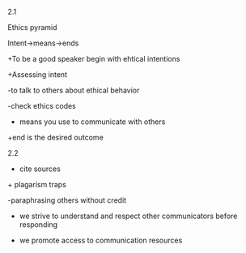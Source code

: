 2.1 

Ethics pyramid  

Intent->means->ends 

+To be a good speaker begin with ehtical intentions 

+Assessing intent 

-to talk to others about ethical behavior 

-check ethics codes 

+ means you use to communicate with others 

+end is the desired outcome 

2.2 

+ cite sources 

+ plagarism traps 

-paraphrasing others without credit 

+ we strive to understand and respect other communicators before responding 

+ we promote access to communication resources
